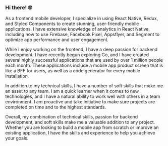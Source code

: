 ### Hi there! 🤓

As a frontend mobile developer, I specialize in using React Native, Redux, and Styled Components to create stunning, user-friendly mobile applications. I have extensive knowledge of analytics in React Native, including how to use Firebase, Facebook Pixel, Appsflyer, and Segment to optimize app performance and user engagement.

While I enjoy working on the frontend, I have a deep passion for backend development. I have recently begun exploring Go, and I have created several highly successful applications that are used by over 1 million people each month. These applications include a mobile app product screen that is like a BFF for users, as well as a code generator for every mobile installation.

In addition to my technical skills, I have a number of soft skills that make me an asset to any team. I am a quick learner when it comes to new technologies, and I have a natural ability to work well with others in a team environment. I am proactive and take initiative to make sure projects are completed on time and to the highest standards.

Overall, my combination of technical skills, passion for backend development, and soft skills make me a valuable addition to any project. Whether you are looking to build a mobile app from scratch or improve an existing application, I have the skills and experience to help you achieve your goals.
